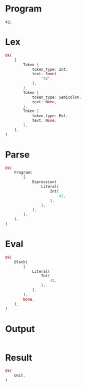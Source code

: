 # Program

```rustleaf
42;
```

# Lex

```rust
Ok(
    [
        Token {
            token_type: Int,
            text: Some(
                "42",
            ),
        },
        Token {
            token_type: Semicolon,
            text: None,
        },
        Token {
            token_type: Eof,
            text: None,
        },
    ],
)
```

# Parse

```rust
Ok(
    Program(
        [
            Expression(
                Literal(
                    Int(
                        42,
                    ),
                ),
            ),
        ],
    ),
)
```

# Eval

```rust
Ok(
    Block(
        [
            Literal(
                Int(
                    42,
                ),
            ),
        ],
        None,
    ),
)
```

# Output

```

```

# Result

```rust
Ok(
    Unit,
)
```
